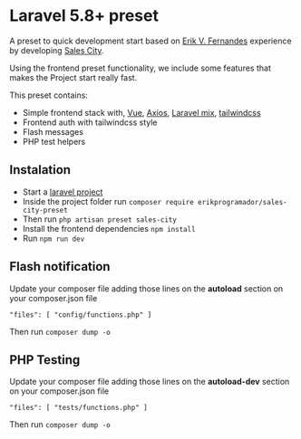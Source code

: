 # Laravel 5.8+ preset

A preset to quick development start based on [Erik V. Fernandes](http://erikprogramador.github.io) experience by developing [Sales City](http://salescity.com.br).

Using the frontend preset functionality, we include some features that makes the Project start really fast.

This preset contains:

- Simple frontend stack with, [Vue](https://vuejs.org/), [Axios](https://github.com/axios/axios), [Laravel mix](https://laravel-mix.com/docs/4.0/basic-example), [tailwindcss](https://tailwindcss.com/docs/what-is-tailwind/)
- Frontend auth with tailwindcss style
- Flash messages
- PHP test helpers

## Instalation

- Start a [laravel project](https://laravel.com/docs/5.8#installation)
- Inside the project folder run `composer require erikprogramador/sales-city-preset`
- Then run `php artisan preset sales-city`
- Install the frontend dependencies `npm install`
- Run `npm run dev`

## Flash notification

Update your composer file adding those lines on the **autoload** section on your composer.json file

`"files": [ "config/functions.php" ]`

Then run `composer dump -o`

## PHP Testing

Update your composer file adding those lines on the **autoload-dev** section on your composer.json file

`"files": [ "tests/functions.php" ]`

Then run `composer dump -o`
